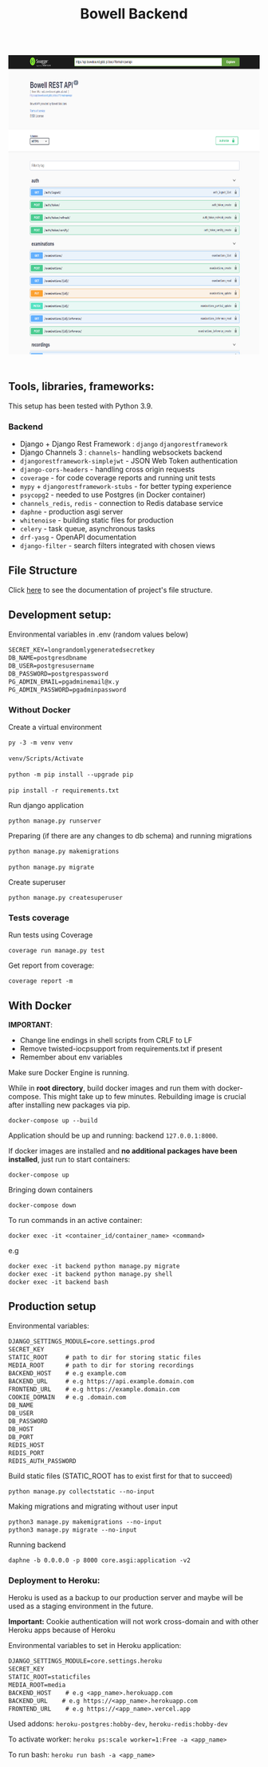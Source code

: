 <div align="center" style="padding-bottom: 10px">
    <h1>Bowell Backend</h1>
    <img src="https://img.shields.io/badge/Python-14354C?style=for-the-badge&logo=python&logoColor=white" alt=""/>
    <img src="https://img.shields.io/badge/Django-092E20?style=for-the-badge&logo=django&logoColor=white" alt=""/>
    <img src="https://img.shields.io/badge/DJANGO-REST-ff1709?style=for-the-badge&logo=django&logoColor=white&color=ff1709&labelColor=gray" alt=""/>
    <img src="https://img.shields.io/badge/Celery-8C9A41?&style=for-the-badge&logo=celery&logoColor=Awhite" alt=""/>
    <img src="https://img.shields.io/badge/PostgreSQL-316192?style=for-the-badge&logo=postgresql&logoColor=white" alt=""/>
    <img src="https://img.shields.io/badge/redis-%23DD0031.svg?&style=for-the-badge&logo=redis&logoColor=white" alt=""/>
    <img src="https://img.shields.io/badge/Docker-008FCC?style=for-the-badge&logo=docker&logoColor=white" alt=""/>
</div>

<div align="center" style="padding: 20px 0">
    <img src="./docs/api.png" alt="" height="600px"/>
</div>

## Tools, libraries, frameworks:

This setup has been tested with Python 3.9.

### Backend

- Django + Django Rest Framework : `django` `djangorestframework`
- Django Channels 3 : `channels`- handling websockets backend
- `djangorestframework-simplejwt` - JSON Web Token authentication
- `django-cors-headers` - handling cross origin requests
- `coverage` - for code coverage reports and running unit tests
- `mypy` + `djangorestframework-stubs` - for better typing experience
- `psycopg2` - needed to use Postgres (in Docker container)
- `channels_redis`, `redis` - connection to Redis database service
- `daphne` - production asgi server
- `whitenoise` - building static files for production
- `celery` - task queue, asynchronous tasks
- `drf-yasg` - OpenAPI documentation
- `django-filter` - search filters integrated with chosen views

## File Structure

Click [here](FILES.md) to see the documentation of project's file structure.

## Development setup:

Environmental variables in .env (random values below)

```
SECRET_KEY=longrandomlygeneratedsecretkey
DB_NAME=postgresdbname
DB_USER=postgresusername
DB_PASSWORD=postgrespassword
PG_ADMIN_EMAIL=pgadminemail@x.y
PG_ADMIN_PASSWORD=pgadminpassword
```

### Without Docker

Create a virtual environment

```shell script
py -3 -m venv venv

venv/Scripts/Activate

python -m pip install --upgrade pip

pip install -r requirements.txt
```

Run django application

```shell script
python manage.py runserver
```

Preparing (if there are any changes to db schema) and running migrations

```shell script
python manage.py makemigrations

python manage.py migrate
```

Create superuser

```shell script
python manage.py createsuperuser
```

### Tests coverage

Run tests using Coverage

```shell script
coverage run manage.py test
```

Get report from coverage:

```shell script
coverage report -m
```

## With Docker

**IMPORTANT**:

- Change line endings in shell scripts from CRLF to LF
- Remove twisted-iocpsupport from requirements.txt if present
- Remember about env variables

Make sure Docker Engine is running.

While in **root directory**, build docker images and run them with docker-compose. This might take up to few minutes.
Rebuilding image is crucial after installing new packages via pip.

```shell script
docker-compose up --build
```

Application should be up and running: backend `127.0.0.1:8000`.

If docker images are installed and **no additional packages have been installed**, just run to start containers:

```shell script
docker-compose up
```

Bringing down containers

```shell script
docker-compose down
```

To run commands in an active container:

```shell script
docker exec -it <container_id/container_name> <command>
```

e.g

```shell
docker exec -it backend python manage.py migrate
docker exec -it backend python manage.py shell
docker exec -it backend bash
```

## Production setup

Environmental variables:

```
DJANGO_SETTINGS_MODULE=core.settings.prod
SECRET_KEY
STATIC_ROOT     # path to dir for storing static files
MEDIA_ROOT      # path to dir for storing recordings
BACKEND_HOST    # e.g example.com
BACKEND_URL     # e.g https://api.example.domain.com
FRONTEND_URL    # e.g https://example.domain.com
COOKIE_DOMAIN   # e.g .domain.com
DB_NAME
DB_USER
DB_PASSWORD
DB_HOST
DB_PORT
REDIS_HOST
REDIS_PORT
REDIS_AUTH_PASSWORD
```

Build static files (STATIC_ROOT has to exist first for that to succeed)

```shell
python manage.py collectstatic --no-input
```

Making migrations and migrating without user input

```shell
python3 manage.py makemigrations --no-input
python3 manage.py migrate --no-input
```

Running backend

```shell
daphne -b 0.0.0.0 -p 8000 core.asgi:application -v2
```

### Deployment to Heroku:

Heroku is used as a backup to our production server and maybe will be used as a staging environment in the future.

**Important:** Cookie authentication will not work cross-domain and with other Heroku apps because of Heroku

Environmental variables to set in Heroku application:

```
DJANGO_SETTINGS_MODULE=core.settings.heroku
SECRET_KEY
STATIC_ROOT=staticfiles
MEDIA_ROOT=media
BACKEND_HOST    # e.g <app_name>.herokuapp.com
BACKEND_URL    # e.g https://<app_name>.herokuapp.com
FRONTEND_URL    # e.g https://<app_name>.vercel.app
```

Used addons: `heroku-postgres:hobby-dev`, `heroku-redis:hobby-dev`

To activate worker: `heroku ps:scale worker=1:Free -a <app_name>`

To run bash: `heroku run bash -a <app_name>`
